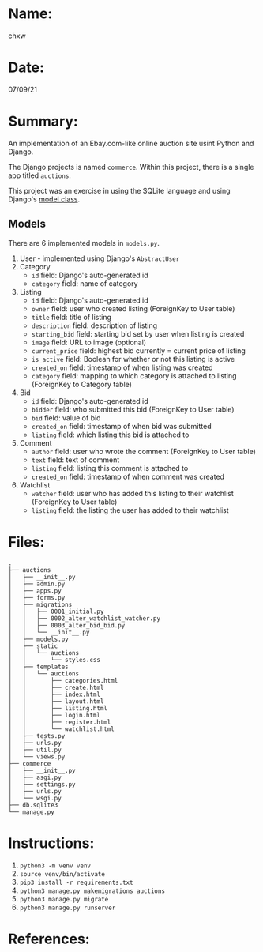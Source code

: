 # Name:
chxw

# Date:
07/09/21

# Summary:
An implementation of an Ebay.com-like online auction site usint Python and Django.

The Django projects is named `commerce`. Within this project, there is a single app titled `auctions`. 

This project was an exercise in using the SQLite language and using Django's [model class](https://docs.djangoproject.com/en/3.2/topics/db/models/).

## Models
There are 6 implemented models in `models.py`.
1. User - implemented using Django's `AbstractUser`
2. Category
    - `id` field: Django's auto-generated id
    - `category` field: name of category
3. Listing
    - `id` field: Django's auto-generated id
    - `owner` field: user who created listing (ForeignKey to User table)
    - `title` field: title of listing
    - `description` field: description of listing
    - `starting_bid` field: starting bid set by user when listing is created
    - `image` field: URL to image (optional)
    - `current_price` field: highest bid currently = current price of listing
    - `is_active` field: Boolean for whether or not this listing is active
    - `created_on` field: timestamp of when listing was created
    - `category` field: mapping to which category is attached to listing (ForeignKey to Category table)
4. Bid
    - `id` field: Django's auto-generated id
    - `bidder` field: who submitted this bid (ForeignKey to User table)
    - `bid` field: value of bid
    - `created_on` field: timestamp of when bid was submitted
    - `listing` field: which listing this bid is attached to
5. Comment
    - `author` field: user who wrote the comment (ForeignKey to User table)
    - `text` field: text of comment
    - `listing` field: listing this comment is attached to
    - `created_on` field: timestamp of when comment was created
6. Watchlist
    - `watcher` field: user who has added this listing to their watchlist (ForeignKey to User table)
    - `listing` field: the listing the user has added to their watchlist 

# Files:
```
.
├── auctions
│   ├── __init__.py
│   ├── admin.py
│   ├── apps.py
│   ├── forms.py
│   ├── migrations
│   │   ├── 0001_initial.py
│   │   ├── 0002_alter_watchlist_watcher.py
│   │   ├── 0003_alter_bid_bid.py
│   │   └── __init__.py
│   ├── models.py
│   ├── static
│   │   └── auctions
│   │       └── styles.css
│   ├── templates
│   │   └── auctions
│   │       ├── categories.html
│   │       ├── create.html
│   │       ├── index.html
│   │       ├── layout.html
│   │       ├── listing.html
│   │       ├── login.html
│   │       ├── register.html
│   │       └── watchlist.html
│   ├── tests.py
│   ├── urls.py
│   ├── util.py
│   └── views.py
├── commerce
│   ├── __init__.py
│   ├── asgi.py
│   ├── settings.py
│   ├── urls.py
│   └── wsgi.py
├── db.sqlite3
└── manage.py
```

# Instructions:
1. `python3 -m venv venv`
2. `source venv/bin/activate`
3. `pip3 install -r requirements.txt`
4. `python3 manage.py makemigrations auctions`
5. `python3 manage.py migrate`
6. `python3 manage.py runserver`

# References: